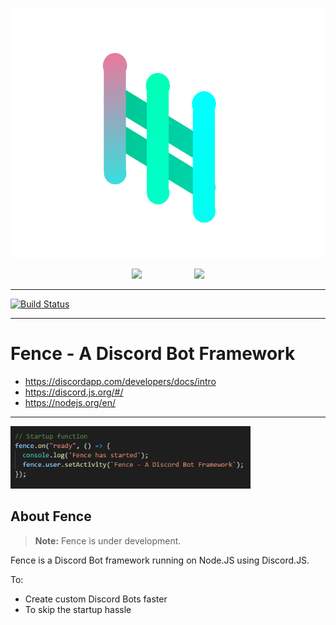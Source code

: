 <p align="center">
  <img height="400px" src="fence.png">
</p>
<p align="center">
  <a href="nodejs.org"><img height="50px" style="padding-left:40px; padding-right:40px;"src="https://nodejs.org/static/images/logos/nodejs-new-pantone-black.png"></a>
  <a href="discord.com"><img height="50px" style="padding-left:40px; padding-right:40px;"src="https://discordapp.com/assets/e4923594e694a21542a489471ecffa50.svg"></a>
</p>
<hr>

[![Build Status](https://travis-ci.org/LeeviKopakkala/Fence.svg?branch=development)](https://travis-ci.org/LeeviKopakkala/Fence.svg?branch=development)

<hr>

# Fence - A Discord Bot Framework

+ https://discordapp.com/developers/docs/intro
+ https://discord.js.org/#/
+ https://nodejs.org/en/

<hr>

<p align="left">
  <img height="100px" src="fencecode.png">
</p>

## About Fence

> **Note:** Fence is under development.

Fence is a Discord Bot framework running on Node.JS using Discord.JS.

To:
- Create custom Discord Bots faster
- To skip the startup hassle
>>

